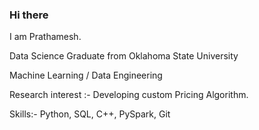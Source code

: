 ### Hi there

I am Prathamesh.

Data Science Graduate from Oklahoma State University

Machine Learning / Data Engineering

Research interest :- Developing custom Pricing Algorithm.

Skills:- Python, SQL, C++, PySpark, Git
